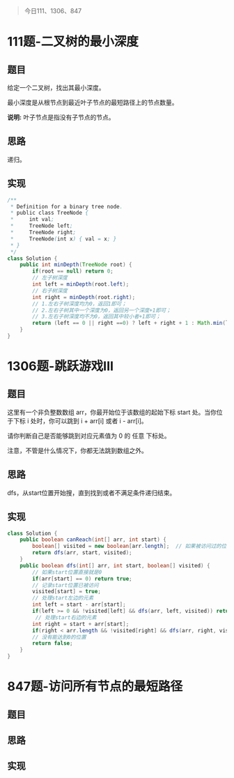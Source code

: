 > 今日111、1306、847

# 111题-二叉树的最小深度  

## 题目

给定一个二叉树，找出其最小深度。

最小深度是从根节点到最近叶子节点的最短路径上的节点数量。

**说明:** 叶子节点是指没有子节点的节点。

## 思路

递归。

## 实现

```java
/**
 * Definition for a binary tree node.
 * public class TreeNode {
 *     int val;
 *     TreeNode left;
 *     TreeNode right;
 *     TreeNode(int x) { val = x; }
 * }
 */
class Solution {
    public int minDepth(TreeNode root) {
        if(root == null) return 0;
        // 左子树深度
        int left = minDepth(root.left);
        // 右子树深度
        int right = minDepth(root.right);
        // 1.左右子树深度均为0，返回1即可；
        // 2.左右子树其中一个深度为0，返回另一个深度+1即可；
        // 3.左右子树深度均不为0，返回其中较小者+1即可；
        return (left == 0 || right ==0) ? left + right + 1 : Math.min(left, right) + 1;
    }
}
```



# 1306题-跳跃游戏III

## 题目

这里有一个非负整数数组 arr，你最开始位于该数组的起始下标 start 处。当你位于下标 i 处时，你可以跳到 i + arr[i] 或者 i - arr[i]。

请你判断自己是否能够跳到对应元素值为 0 的 任意 下标处。

注意，不管是什么情况下，你都无法跳到数组之外。

## 思路

dfs，从start位置开始搜，直到找到或者不满足条件递归结束。

## 实现

```java
class Solution {
    public boolean canReach(int[] arr, int start) {
        boolean[] visited = new boolean[arr.length];  // 如果被访问过的位置再次被访问，可能会出现循环，不满足条件
        return dfs(arr, start, visited);
    }
    public boolean dfs(int[] arr, int start, boolean[] visited) {
        // 如果start位置直接就是0
        if(arr[start] == 0) return true;
        // 记录start位置已被访问
        visited[start] = true;
        // 处理start左边的元素
        int left = start - arr[start];
        if(left >= 0 && !visited[left] && dfs(arr, left, visited)) return true;
         // 处理start右边的元素
        int right = start + arr[start];
        if(right < arr.length && !visited[right] && dfs(arr, right, visited)) return true;
        // 没有能达到0的位置
        return false;
    }
}
```



# 847题-访问所有节点的最短路径

## 题目



## 思路



## 实现

```java

```


